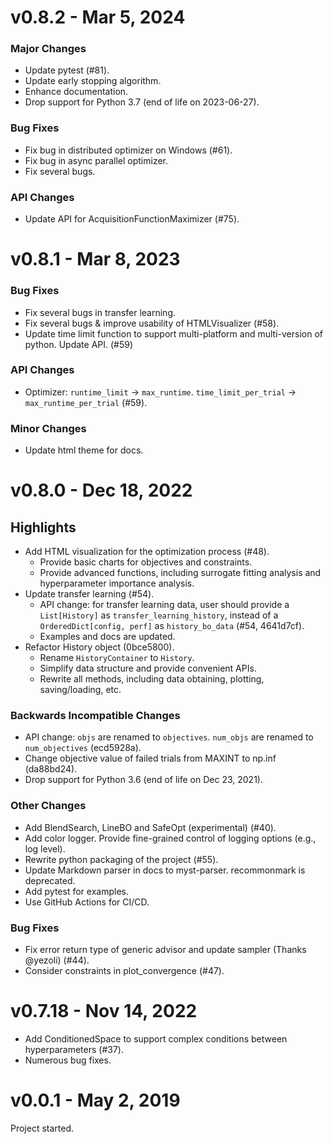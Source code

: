 # v0.8.2 - Mar 5, 2024

### Major Changes
+ Update pytest (#81).
+ Update early stopping algorithm.
+ Enhance documentation.
+ Drop support for Python 3.7 (end of life on 2023-06-27).

### Bug Fixes
+ Fix bug in distributed optimizer on Windows (#61).
+ Fix bug in async parallel optimizer.
+ Fix several bugs.

### API Changes
+ Update API for AcquisitionFunctionMaximizer (#75).


# v0.8.1 - Mar 8, 2023

### Bug Fixes
+ Fix several bugs in transfer learning.
+ Fix several bugs & improve usability of HTMLVisualizer (#58).
+ Update time limit function to support multi-platform and multi-version of python. Update API. (#59)

### API Changes
+ Optimizer: `runtime_limit` -> `max_runtime`. `time_limit_per_trial` -> `max_runtime_per_trial` (#59).

### Minor Changes
+ Update html theme for docs.


# v0.8.0 - Dec 18, 2022

## Highlights
+ Add HTML visualization for the optimization process (#48).
  + Provide basic charts for objectives and constraints.
  + Provide advanced functions, including surrogate fitting analysis and hyperparameter importance analysis.
+ Update transfer learning (#54).
  + API change: for transfer learning data, user should provide a `List[History]` as `transfer_learning_history`,
    instead of a `OrderedDict[config, perf]` as `history_bo_data` (#54, 4641d7cf).
  + Examples and docs are updated.
+ Refactor History object (0bce5800).
  + Rename `HistoryContainer` to `History`.
  + Simplify data structure and provide convenient APIs.
  + Rewrite all methods, including data obtaining, plotting, saving/loading, etc.

### Backwards Incompatible Changes
+ API change: `objs` are renamed to `objectives`. `num_objs` are renamed to `num_objectives` (ecd5928a).
+ Change objective value of failed trials from MAXINT to np.inf (da88bd24).
+ Drop support for Python 3.6 (end of life on Dec 23, 2021).

### Other Changes
+ Add BlendSearch, LineBO and SafeOpt (experimental) (#40).
+ Add color logger. Provide fine-grained control of logging options (e.g., log level).
+ Rewrite python packaging of the project (#55).
+ Update Markdown parser in docs to myst-parser. recommonmark is deprecated.
+ Add pytest for examples.
+ Use GitHub Actions for CI/CD.

### Bug Fixes
+ Fix error return type of generic advisor and update sampler (Thanks @yezoli) (#44).
+ Consider constraints in plot_convergence (#47).


# v0.7.18 - Nov 14, 2022

+ Add ConditionedSpace to support complex conditions between hyperparameters (#37).
+ Numerous bug fixes.


# v0.0.1 - May 2, 2019

Project started.
